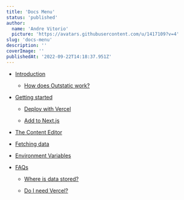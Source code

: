 ```yaml
---
title: 'Docs Menu'
status: 'published'
author:
  name: 'Andre Vitorio'
  picture: 'https://avatars.githubusercontent.com/u/1417109?v=4'
slug: 'docs-menu'
description: ''
coverImage: ''
publishedAt: '2022-09-22T14:18:37.951Z'
---
```


- [Introduction](/docs/introduction)

    - [How does Outstatic work?](/docs/introduction#how-does-outstatic-work)

    <!-- -->

    <!-- -->

- [Getting started](/docs/getting-started)

    - [Deploy with Vercel](/docs/getting-started#deploy-with-vercel)

    - [Add to Next.js](/docs/getting-started#adding-outstatic-to-a-nextjs-website)

    <!-- -->

    <!-- -->

- [The Content Editor](/docs/the-content-editor)

- [Fetching data](/docs/fetching-data)

- [Environment Variables](https://outstatic.com/docs/environment-variables)

- [FAQs](/docs/faqs)

    - [Where is data stored?](/docs/faqs#where-is-the-data-stored)

    - [Do I need Vercel?](/docs/faqs#can-i-host-my-outstatic-website-on-a-provider-other-than-vercel)

    <!-- -->

    <!-- -->

